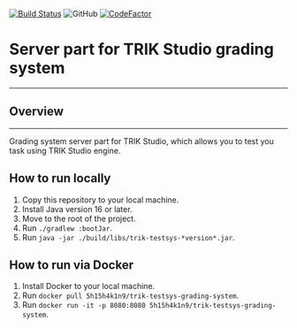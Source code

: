 <a href="https://github.com/Pupsen-Vupsen/trik-testsys-grading-system/actions"><img alt="Build Status" src="https://github.com/Pupsen-Vupsen/trik-testsys-grading-system/actions/workflows/build.yml/badge.svg"></a>
![GitHub](https://img.shields.io/github/license/Pupsen-Vupsen/trik-testsys-grading-system?color=blue&logo=apache)
[![CodeFactor](https://www.codefactor.io/repository/github/pupsen-vupsen/trik-testsys-grading-system/badge)](https://www.codefactor.io/repository/github/pupsen-vupsen/trik-testsys-grading-system)

# Server part for TRIK Studio grading system

---
## Overview 

----

Grading system server part for TRIK Studio, which allows you to test you task using TRIK Studio engine.

## How to run locally

1. Copy this repository to your local machine.
2. Install Java version 16 or later.
3. Move to the root of the project.
4. Run `./gradlew :bootJar`.
5. Run `java -jar ./build/libs/trik-testsys-*version*.jar`.

## How to run via Docker

1. Install Docker to your local machine.
2. Run `docker pull 5h15h4k1n9/trik-testsys-grading-system`.
3. Run `docker run -it -p 8080:8080 5h15h4k1n9/trik-testsys-grading-system`.